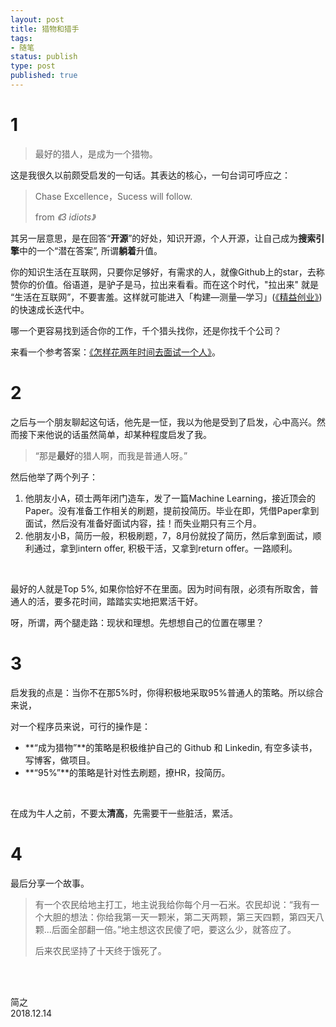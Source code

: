 ```yaml
--- 
layout: post
title: 猎物和猎手
tags: 
- 随笔
status: publish
type: post
published: true
---
```


# 1

> 最好的猎人，是成为一个猎物。

这是我很久以前颇受启发的一句话。其表达的核心，一句台词可呼应之：

> Chase Excellence，Sucess will follow.  
> 
> from *《3 idiots》*

其另一层意思，是在回答“**开源**”的好处，知识开源，个人开源，让自己成为**搜索引擎**中的一个“潜在答案”, 所谓**躺着**升值。

你的知识生活在互联网，只要你足够好，有需求的人，就像Github上的star，去称赞你的价值。俗语道，是驴子是马，拉出来看看。而在这个时代，"拉出来" 就是 “生活在互联网”，不要害羞。这样就可能进入「构建—测量—学习」([《精益创业》](https://book.douban.com/subject/10945606/))的快速成长迭代中。

哪一个更容易找到适合你的工作，千个猎头找你，还是你找千个公司？

来看一个参考答案：[《怎样花两年时间去面试一个人》](http://mindhacks.cn/2011/11/04/how-to-interview-a-person-for-two-years/)。

# 2 

之后与一个朋友聊起这句话，他先是一怔，我以为他是受到了启发，心中高兴。然而接下来他说的话虽然简单，却某种程度启发了我。

> “那是**最好**的猎人啊，而我是普通人呀。”

然后他举了两个列子：

1. 他朋友小A，硕士两年闭门造车，发了一篇Machine Learning，接近顶会的Paper。没有准备工作相关的刷题，提前投简历。毕业在即，凭借Paper拿到面试，然后没有准备好面试内容，挂！而失业期只有三个月。
2. 他朋友小B，简历一般，积极刷题，7，8月份就投了简历，然后拿到面试，顺利通过，拿到intern offer, 积极干活，又拿到return offer。一路顺利。
<br>

最好的人就是Top 5%, 如果你恰好不在里面。因为时间有限，必须有所取舍，普通人的活，要多花时间，踏踏实实地把累活干好。

呀，所谓，两个腿走路：现状和理想。先想想自己的位置在哪里？

# 3

启发我的点是：当你不在那5%时，你得积极地采取95%普通人的策略。所以综合来说，

对一个程序员来说，可行的操作是：

* **“成为猎物”**的策略是积极维护自己的 Github 和 Linkedin, 有空多读书，写博客，做项目。
* **“95%”**的策略是针对性去刷题，撩HR，投简历。
<br>

在成为牛人之前，不要太**清高**，先需要干一些脏活，累活。

# 4 

最后分享一个故事。

> 有一个农民给地主打工，地主说我给你每个月一石米。农民却说：“我有一个大胆的想法：你给我第一天一颗米，第二天两颗，第三天四颗，第四天八颗...后面全部翻一倍。”地主想这农民傻了吧，要这么少，就答应了。
>
> 后来农民坚持了十天终于饿死了。 

<br>
<br>

简之           
2018.12.14  
